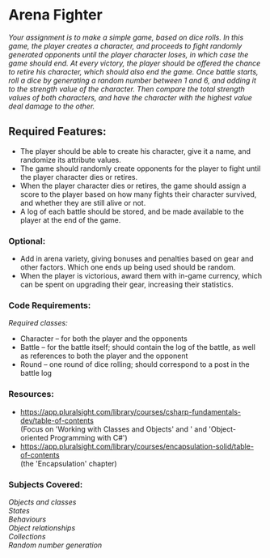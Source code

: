 # Arena Fighter

*Your assignment is to make a simple game, based on dice rolls. In this game, the player creates a character, and proceeds to fight randomly generated opponents until the player character loses, in which case the game should end. At every victory, the player should be offered the chance to retire his character, which should also end the game. Once battle starts, roll a dice by generating a random number between 1 and 6, and adding it to the strength value of the character. Then compare the total strength values of both characters, and have the character with the highest value deal damage to the other.*

## Required Features:

* The player should be able to create his character, give it a name, and randomize its attribute values.
* The game should randomly create opponents for the player to fight until the player character dies or retires.
* When the player character dies or retires, the game should assign a score to the player based on how many fights their character survived, and whether they are still alive or not.
* A log of each battle should be stored, and be made available to the player at the end of the game.

### Optional:
* Add in arena variety, giving bonuses and penalties based on gear and other factors. Which one ends up being used should be random.
* When the player is victorious, award them with in-game currency, which can be spent on upgrading their gear, increasing their statistics.

### Code Requirements:
*Required classes:*
* Character – for both the player and the opponents
* Battle – for the battle itself; should contain the log of the battle, as well as references to both the player and the opponent
* Round – one round of dice rolling; should correspond to a post in the battle log

### Resources:
* https://app.pluralsight.com/library/courses/csharp-fundamentals-dev/table-of-contents <br />(Focus on 'Working with Classes and Objects' and ' and 'Object-oriented Programming with C#')
* https://app.pluralsight.com/library/courses/encapsulation-solid/table-of-contents <br />(the 'Encapsulation' chapter)

### Subjects Covered:
*Objects and classes*<br />
*States*<br />
*Behaviours*<br />
*Object relationships*<br />
*Collections*<br />
*Random number generation*
